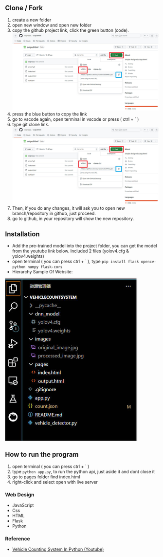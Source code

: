 ## Clone / Fork
1. create a new folder
2. open new window and open new folder
3. copy the github project link, click the green button (code).
![Hierarchy Sample Of Website](https://github.com/Tgc020202/VehicleCountSystem/blob/main/images/GithubCloneTutorialImage1.jpg)
4. press the blue button to copy the link
5. go to vscode again, open terminal in vscode or  press ( ctrl + ` )
6. type git clone link.
![Hierarchy Sample Of Website](https://github.com/Tgc020202/VehicleCountSystem/blob/main/images/GithubCloneTutorialImage1.jpg)
7. Then, if you do any changes, it will ask you to open new branch/repository in github, just proceed.
8. go to github, in your repository will show the new repository.

## Installation
- Add the pre-trained model into the project folder, you can get the model from the youtube link below. Included 2 files (yolov4.cfg & yolov4.weights)
- open terminal ( you can press ctrl + \` ), type `pip install flask opencv-python numpy flask-cors`
- Hierarchy Sample Of Website:

![Hierarchy Sample Of Website](https://github.com/Tgc020202/VehicleCountSystem/blob/main/images/HirachySample.jpg)

## How to run the program
1. open terminal ( you can press ctrl + \` )
2. type `python app.py`, to run the python api, just aside it and dont close it
3. go to pages folder find index.html
4. right-click and select open with live server

### Web Design
- JavaScript
- Css
- HTML
- Flask
- Python

### Reference
- [Vehicle Counting System In Python (Youtube)](https://www.youtube.com/watch?v=h1XhllUAA6c)
